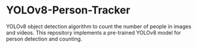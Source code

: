 # YOLOv8-Person-Tracker
YOLOv8 object detection algorithm to count the number of people in images and videos. This repository implements a pre-trained YOLOv8 model for person detection and counting.  
